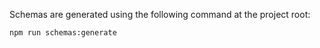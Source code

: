Schemas are generated using the following command at the project root:

```
npm run schemas:generate
```
